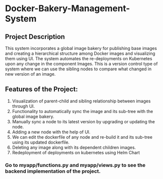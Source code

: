 # Docker-Bakery-Management-System

## Project Description

This system incorporates a global image bakery for publishing base images and creating a hierarchical structure among Docker images and visualizing them using UI. The system automates the re-deployments on Kubernetes upon any change in the component Images.
This is a version control type of system where we can use the sibling nodes to compare what changed in new version of an image.


## Features of the Project:

1) Visualization of parent-child and sibling relationship between images through UI.
2) Functionality to automatically sync the image and its sub-tree with the global image bakery.
3) Manually sync a node to its latest version by upgrading or updating the node.
4) Adding a new node with the help of UI.
5) We can edit the dockerfile of any node and re-build it and its sub-tree using its updated dockerfile.
6) Deleting any image along with its dependent children images.
7) Redeployment of deployments on kubernetes using Helm Chart

<h3> Go to myapp/functions.py and myapp/views.py to see the backend implementation of the project.</h3>
